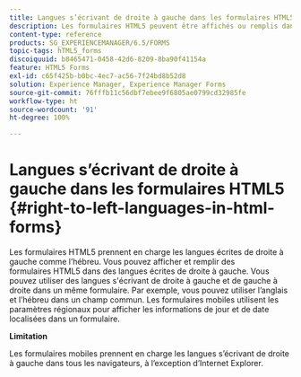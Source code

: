```yaml
---
title: Langues s’écrivant de droite à gauche dans les formulaires HTML5
description: Les formulaires HTML5 peuvent être affichés ou remplis dans des langues écrites de droite à gauche, telles que l’hébreu.
content-type: reference
products: SG_EXPERIENCEMANAGER/6.5/FORMS
topic-tags: hTML5_forms
discoiquuid: b8465471-0458-42d6-8209-8ba90f41154a
feature: HTML5 Forms
exl-id: c65f425b-b0bc-4ec7-ac56-7f24bd8b52d8
solution: Experience Manager, Experience Manager Forms
source-git-commit: 76fffb11c56dbf7ebee9f6805ae0799cd32985fe
workflow-type: ht
source-wordcount: '91'
ht-degree: 100%

---
```


# Langues s’écrivant de droite à gauche dans les formulaires HTML5 {#right-to-left-languages-in-html-forms}

Les formulaires HTML5 prennent en charge les langues écrites de droite à gauche comme l’hébreu. Vous pouvez afficher et remplir des formulaires HTML5 dans des langues écrites de droite à gauche. Vous pouvez utiliser des langues s&#39;écrivant de droite à gauche et de gauche à droite dans un même formulaire. Par exemple, vous pouvez utiliser l’anglais et l’hébreu dans un champ commun. Les formulaires mobiles utilisent les paramètres régionaux pour afficher les informations de jour et de date localisées dans un formulaire.

**Limitation**

Les formulaires mobiles prennent en charge les langues s’écrivant de droite à gauche dans tous les navigateurs, à l’exception d’Internet Explorer.

